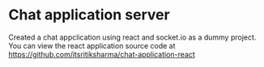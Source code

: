 # Chat application server
Created a chat appclication using react and socket.io as a dummy project. You can view the react application source code at https://github.com/itsritiksharma/chat-application-react
